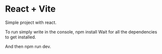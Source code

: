 # React + Vite

Simple project with react.

To run simply write in the console,
npm install
Wait for all the dependencies to get installed.

And then npm run dev.
